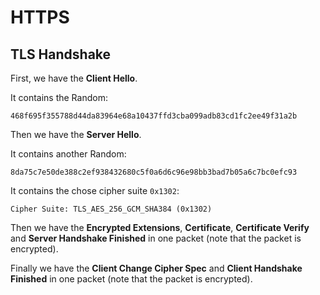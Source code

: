 # HTTPS

## TLS Handshake

First, we have the **Client Hello**.

It contains the Random:

```
468f695f355788d44da83964e68a10437ffd3cba099adb83cd1fc2ee49f31a2b
```

Then we have the **Server Hello**.

It contains another Random:

```
8da75c7e50de388c2ef938432680c5f0a6d6c96e98bb3bad7b05a6c7bc0efc93
```

It contains the chose cipher suite `0x1302`:

```
Cipher Suite: TLS_AES_256_GCM_SHA384 (0x1302)
```

Then we have the **Encrypted Extensions**, **Certificate**, **Certificate Verify** and **Server Handshake Finished** in one packet (note that the packet is encrypted).

Finally we have the **Client Change Cipher Spec** and **Client Handshake Finished** in one packet (note that the packet is encrypted).
